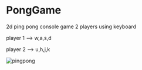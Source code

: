 # PongGame
2d ping pong console game 2 players using keyboard 

player 1 --> w,a,s,d

player 2 --> u,h,j,k


![pingpong](https://user-images.githubusercontent.com/43480749/106672501-3360af80-65c1-11eb-9a8a-f04d31cec76d.gif)


